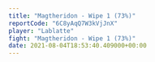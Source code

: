 ```yaml
---
title: "Magtheridon - Wipe 1 (73%)"
reportCode: "6C8yAqQ7W3kVjJnX"
player: "Lablatte"
fight: "Magtheridon - Wipe 1 (73%)"
date: 2021-08-04T18:53:40.409000+00:00
---
```


